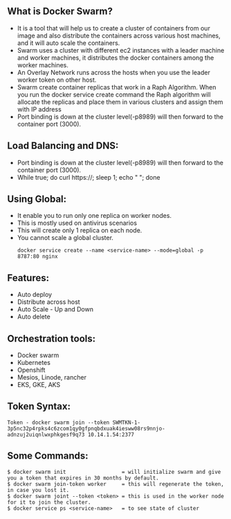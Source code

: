 ## What is Docker Swarm?
  - It is a tool that will help us to create a cluster of containers from our image and also distribute the containers across various host machines, and it will auto scale the containers.
  - Swarm uses a cluster with different ec2 instances with a leader machine and worker machines, it distributes the docker containers among the worker machines. 
  - An Overlay Network runs across the hosts when you use the leader worker token on other host.  
  - Swarm create container replicas that work in a Raph Algorithm. When you run the docker service create command the Raph algorithm will allocate the replicas and place them in various clusters and assign them with IP address
  - Port binding is down at the cluster level(-p8989) will then forward to the container port (3000). 

## Load Balancing and DNS:
  - Port binding is down at the cluster level(-p8989) will then forward to the container port (3000). 
  - While true; do curl https://<endpoint>; sleep 1; echo " "; done
## Using Global:
 - It enable you to run only one replica on worker nodes.
 - This is mostly used on antivirus scenarios
 - This will create only 1 replica on each node.
- You cannot scale a global cluster. 
    ``````
	docker service create --name <service-name> --mode=global -p 8787:80 nginx 
    ``````

## Features:
  - Auto deploy
  - Distribute across host 
  - Auto Scale - Up and Down
  - Auto delete 

## Orchestration tools:
  - Docker swarm
  - Kubernetes 
  - Openshift 
  - Mesios, Linode, rancher 
  - EKS, GKE, AKS

## Token Syntax:
```
Token - docker swarm join --token SWMTKN-1-3p5nc32p4rpks4c6zcom1qy0gfpnqbdxuak4iesww08rs9nnjo-adnzuj2uiqnlwxphkgesf9q73 10.14.1.54:2377
```

## Some Commands:
```
$ docker swarm init                  = will initialize swarm and give you a token that expires in 30 months by default. 
$ docker swarm join-token worker     = this will regenerate the token, in case you lost it.
$ docker swarm joint --token <token> = this is used in the worker node for it to join the cluster.
$ docker service ps <service-name>   = to see state of cluster
```

